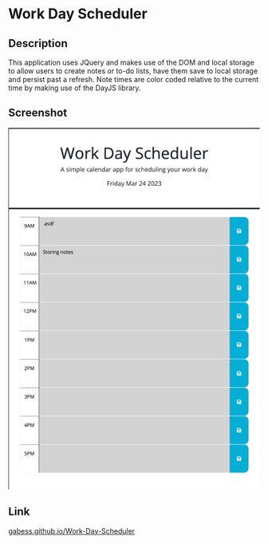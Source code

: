# Work Day Scheduler

## Description

This application uses JQuery and makes use of the DOM and local storage to allow users to create notes or to-do lists, have them save to local storage and persist past a refresh. Note times are color coded relative to the current time by making use of the DayJS library. 

## Screenshot

![Screenshot of Application](./Assets/Deployed%20Application.png)

## Link

[gabess.github.io/Work-Day-Scheduler](gabess.github.io/Work-Day-Scheduler)


